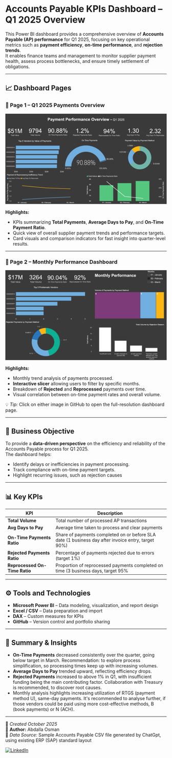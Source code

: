 # Accounts Payable KPIs Dashboard – Q1 2025 Overview

This Power BI dashboard provides a comprehensive overview of **Accounts Payable (AP) performance** for Q1 2025, focusing on key operational metrics such as **payment efficiency**, **on-time performance**, and **rejection trends**.  
It enables finance teams and management to monitor supplier payment health, assess process bottlenecks, and ensure timely settlement of obligations.

---

## 📈 Dashboard Pages

### 🧾 Page 1 – Q1 2025 Payments Overview
![Payments Overview Dashboard](AP_KPIs_Page1.png)

**Highlights:**
- KPIs summarizing **Total Payments**, **Average Days to Pay**, and **On-Time Payment Ratio**.  
- Quick view of overall supplier payment trends and performance targets.  
- Card visuals and comparison indicators for fast insight into quarter-level results.

---

### 📅 Page 2 – Monthly Performance Dashboard
![Monthly Performance Dashboard](AP_KPIs_Page2.png)

**Highlights:**
- Monthly trend analysis of payments processed.  
- **Interactive slicer** allowing users to filter by specific months.  
- Breakdown of **Rejected** and **Reprocessed** payments over time.  
- Visual correlation between on-time payment rates and overall volume.

💡 *Tip:* Click on either image in GitHub to open the full-resolution dashboard page.

---

## 🎯 Business Objective

To provide a **data-driven perspective** on the efficiency and reliability of the Accounts Payable process for Q1 2025.  
The dashboard helps:
- Identify delays or inefficiencies in payment processing.  
- Track compliance with on-time payment targets.  
- Highlight recurring issues, such as rejection causes 

---

## 📊 Key KPIs

| KPI | Description |
|-----|--------------|
| **Total Volume** | Total number of processed AP transactions |
| **Avg Days to Pay** | Average time taken to process and clear payments |
| **On-Time Payments Ratio** | Share of payments completed on or before SLA date (1 business day after invoice entry, target 90%) |
| **Rejected Payments Ratio** | Percentage of payments rejected due to errors (target 1%) |
| **Reprocessed On-Time Ratio** | Proportion of reprocessed payments completed on time (3 business days, target 95% |

---

## ⚙️ Tools and Technologies

- **Microsoft Power BI** – Data modeling, visualization, and report design  
- **Excel / CSV** – Data preparation and import  
- **DAX** – Custom measures for KPIs   
- **GitHub** – Version control and portfolio sharing  

---


## 🧠 Summary & Insights

- **On-Time Payments** decreased consistently over the quarter, going below target in March. Recommendation: to explore process simplification, so processing times keep up with increasing volumes.   
- **Average Days to Pay** trended upward, reflecting efficiency drops.  
- **Rejected Payments** increased to above 1% in Q1, with insufficient funding being the main contributing factor. Collaboration with Treasury is recommended, to discover root causes.   
- Monthly analysis highlights increasing utilization of RTGS (payment method U), same-day payments. It's recommended to analyse further, if those vendors could be paid using more cost-effective methods, B (book payments) or N (ACH).  

---

📅 *Created October 2025*  
👤 **Author:** Abdalla Osman   
📍 *Data Source:* Sample Accounts Payable CSV file generated by ChatGpt, using existing ERP (SAP) standard layout

[![LinkedIn](https://img.shields.io/badge/LinkedIn-Connect-blue?logo=linkedin&logoColor=white)](https://www.linkedin.com/in/abdallaosman-/)


